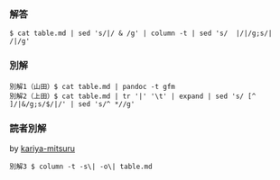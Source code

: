 ### 解答
```
$ cat table.md | sed 's/|/ & /g' | column -t | sed 's/  |/|/g;s/|  /|/g'
```
### 別解
```
別解1（山田）$ cat table.md | pandoc -t gfm
別解2（上田）$ cat table.md | tr '|' '\t' | expand | sed 's/ [^ ]/|&/g;s/$/|/' | sed 's/^ *//g'
```

 ### 読者別解

 by [kariya-mitsuru](https://github.com/kariya-mitsuru)

```
別解3 $ column -t -s\| -o\| table.md
```
